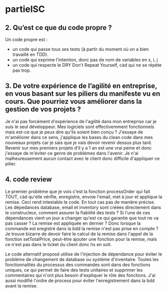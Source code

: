 # partielSC

## 2. Qu’est ce que du code propre ?
Un code propre est :
- un code qui passe tous ses tests (à partir du moment où on a bien travaillé en TDD).
- un code qui exprime l'intention, donc pas de nom de variables en x, i, j
- un code qui respecte le DRY Don't Repeat Yourself, càd qui ne se répète pas trop.

## 3. De votre expérience de l’agilité en entreprise, en vous basant sur les piliers du manifeste vu en cours. Que pourriez vous améliorer dans la gestion de vos projets ?
Je n'ai pas forcément d'expérience de l'agilité dans mon entreprise car je suis le seul développeur. 
Mes logiciels sont effectivemment fonctionnels mais est-ce que je peux dire qu'ils soient bien conçu ? J'essaye de m'améliorer dans ce sens, j'applique les bases du clean code dans mes nouveaux projets car je sais que je vais devoir revenir dessus plus tard. Revenir sur mes premiers projets d'il y a 1 an est une vrai peine et donc j'essaye de m'éviter ce genre de problèmes dans l'avenir. 
Je n'ai malheureusement aucun contact avec le client donc difficile d'appliquer ce pilier. 

## 4. code review

Le premier problème que je vois c'est la fonction processOrder qui fait TOUT, càd qu'elle vérifie, enregistre, envoie l'email, met à jour et applique la remise. Ceci rend intestable le code. En tout cas pas de manière précise.
Les dépedances database, email et inventory sont créées directement dans le constructeur, comment assurer la fiabilité des tests ? Si l'une de ces dépendances vient un jour a changer qu'est ce qui garantie que tout ne va pas casser ?
La remise est appliquée en dernier ? Donc lorsque la commande est eregistré dans la bdd la remise n'est pas prise en compte ?
Je trouve bizarre de devoir faire le calcul de la remise dans l'appel de la fonction setTotalPrice, peut-être ajouter une fonction pour la remise, mais ce n'est pas dans le ticket du client donc hs en soit.

Le code alternatif proposé utilise de l'injection de dépendance pour éviter le problème de changement de database ou système d'inventaire.
Toutes les fonctionnalités du processus des commandes sont dans des fonctions uniques, ce qui permet de faire des tests unitaires et supprimer les commentaires qui n'ont plus besoin d'expliquer le rôle des fonctions.
J'ai aussi modifié l'ordre de process pour éviter l'enregistrement dans la bdd avant la remise.

